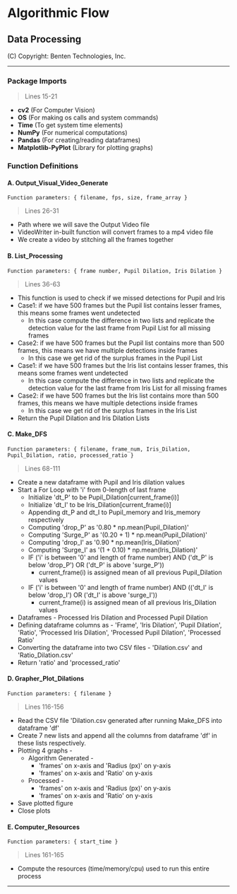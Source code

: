 # Algorithmic Flow
## Data Processing

(C) Copyright: Benten Technologies, Inc.

***

### Package Imports
> Lines 15-21
* **cv2** (For Computer Vision)
* **OS** (For making os calls and system commands)
* **Time** (To get system time elements)
* **NumPy** (For numerical computations)
* **Pandas** (For creating/reading dataframes)
* **Matplotlib-PyPlot** (Library for plotting graphs)

### Function Definitions
#### A. Output_Visual_Video_Generate
`Function parameters: { filename, fps, size, frame_array }`
> Lines 26-31
* Path where we will save the Output Video file
* VideoWriter in-built function will convert frames to a mp4 video file
* We create a video by stitching all the frames together

#### B. List_Processing
`Function parameters: { frame number, Pupil Dilation, Iris Dilation }`
> Lines 36-63
* This function is used to check if we missed detections for Pupil and Iris
* Case1: if we have 500 frames but the Pupil list contains lesser frames, this means some frames went undetected
  * In this case compute the difference in two lists and replicate the detection value for the last frame from Pupil List for all missing frames
* Case2: if we have 500 frames but the Pupil list contains more than 500 frames, this means we have multiple detections inside frames
  * In this case we get rid of the surplus frames in the Pupil List
* Case1: if we have 500 frames but the Iris list contains lesser frames, this means some frames went undetected
  * In this case compute the difference in two lists and replicate the detection value for the last frame from Iris List for all missing frames
* Case2: if we have 500 frames but the Iris list contains more than 500 frames, this means we have multiple detections inside frames
  * In this case we get rid of the surplus frames in the Iris List
* Return the Pupil Dilation and Iris Dilation Lists

#### C. Make_DFS
`Function parameters: { filename, frame_num, Iris_Dilation, Pupil_Dilation, ratio, processed_ratio }`
> Lines 68-111
* Create a new dataframe with Pupil and Iris dilation values
* Start a For Loop with 'i' from 0-length of last frame
  * Initialize 'dt_P' to be Pupil_Dilation[current_frame(i)]
  * Initialize 'dt_I' to be Iris_Dilation[current_frame(i)]  
  * Appending dt_P and dt_I to Pupil_memory and Iris_memory respectively
  * Computing 'drop_P' as '0.80 * np.mean(Pupil_Dilation)'
  * Computing 'Surge_P' as '(0.20 + 1) * np.mean(Pupil_Dilation)'
  * Computing 'drop_I' as '0.90 * np.mean(Iris_Dilation)'
  * Computing 'Surge_I' as '(1 + 0.10) * np.mean(Iris_Dilation)'  
  * IF ('i' is between '0' and length of frame number) AND ('dt_P' is below 'drop_P') OR ('dt_P'  is above 'surge_P'))
    * current_frame(i) is assigned mean of all previous Pupil_Dilation values
  * IF ('i' is between '0' and length of frame number) AND (('dt_I' is below 'drop_I') OR ('dt_I' is above 'surge_I'))
    * current_frame(i) is assigned mean of all previous Iris_Dilation values 
* Dataframes - Processed Iris Dilation and Processed Pupil Dilation     
* Defining dataframe columns as - 'Frame', 'Iris Dilation', 'Pupil Dilation', 'Ratio', 'Processed Iris Dilation', 'Processed Pupil Dilation', 'Processed Ratio'
* Converting the dataframe into two CSV files - 'Dilation.csv' and 'Ratio_Dilation.csv'
* Return 'ratio' and 'processed_ratio'


#### D. Grapher_Plot_Dilations
`Function parameters: { filename }`
> Lines 116-156
* Read the CSV file 'Dilation.csv generated after running Make_DFS into dataframe 'df'
* Create 7 new lists and append all the columns from dataframe 'df' in these lists respectively.
* Plotting 4 graphs -
  * Algorithm Generated - 
    * 'frames' on x-axis and 'Radius (px)' on y-axis
    * 'frames' on x-axis and 'Ratio' on y-axis
  * Processed - 
    * 'frames' on x-axis and 'Radius (px)' on y-axis
    * 'frames' on x-axis and 'Ratio' on y-axis
* Save plotted figure
* Close plots

#### E. Computer_Resources
`Function parameters: { start_time }`
> Lines 161-165
* Compute the resources (time/memory/cpu) used to run this entire process

***
